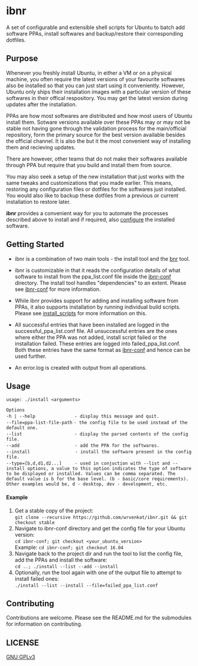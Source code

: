 # ibnr
A set of configurable and extensible shell scripts for Ubuntu to batch add software PPAs, install softwares and backup/restore their corresponding dotfiles.

## Purpose
  Whenever you freshly install Ubuntu, in either a VM or on a physical machine, you often require the latest versions of your favourite softwares also be installed so that you can just start using it conveniently. However, Ubuntu only ships their installation images with a particular version of these softwares in their offical respository. You may get the latest version during updates after the installation.

  PPAs are how most softwares are distributed and how most users of Ubuntu install them. Sotware versions available over these PPAs may or may not be stable not having gone through the validation process for the main/official repository, form the primary source for the best version available besides the official channel. It is also the but it the most convenient way of installing them and recieving updates.
  
  There are however, other teams that do not make their softwares available through PPA but require that you build and install them from source.
  
  You may also seek a setup of the new installation that just works with the same tweaks and customizations that you made earlier. This means, restoring any configuration files or dotfiles for the softwares just installed. You would also like to backup these dotfiles from a previous or current installation to restore later.
  
  **ibnr** provides a convenient way for you to automate the processes described above to install and if required, also [configure](https://github.com/wrvenkat/bnr) the installed software.

## Getting Started
* ibnr is a combination of two main tools - the install tool and the [bnr](https://github.com/wrvenkat/bnr) tool.

* ibnr is customizable in that it reads the configuration details of what software to install from the ppa_list.conf file inside the [ibnr-conf](https://github.com/wrvenkat/ibnr-conf) directory. The install tool handles "dependencies" to an extent. Please see [ibnr-conf](https://github.com/wrvenkat/ibnr-conf) for more information.
  
* While ibnr provides support for adding and installing software from PPAs, it also supports installation by running individual build scripts. Please see [install_scripts](https://github.com/wrvenkat/install_scripts) for more information on this.

* All successful entries that have been installed are logged in the successful_ppa_list.conf file. All unsuccessful entries are the ones where either the PPA was not added, install script failed or the installation failed. These entries are logged into failed_ppa_list.conf. Both these entries have the same format as [ibnr-conf](https://github.com/wrvenkat/ibnr-conf) and hence can be used further.

* An error.log is created with output from all operations.
  
## Usage

`usage: ./install <arguments>`

`Options`  
`-h | --help`&nbsp;&nbsp;&nbsp;&nbsp;&nbsp;&nbsp;&nbsp;&nbsp;&nbsp;&nbsp;&nbsp;&nbsp;&nbsp;&nbsp;&nbsp;&nbsp;&nbsp;&nbsp;&nbsp;&nbsp;&nbsp;&nbsp;&nbsp;&nbsp;&nbsp;&nbsp;&nbsp;`- display this message and quit.`  
`--file=ppa-list-file-path`&nbsp;`- the config file to be used instead of the default one.`  
`--list`&nbsp;&nbsp;&nbsp;&nbsp;&nbsp;&nbsp;&nbsp;&nbsp;&nbsp;&nbsp;&nbsp;&nbsp;&nbsp;&nbsp;&nbsp;&nbsp;&nbsp;&nbsp;&nbsp;&nbsp;&nbsp;&nbsp;&nbsp;&nbsp;&nbsp;&nbsp;&nbsp;&nbsp;&nbsp;&nbsp;&nbsp;&nbsp;&nbsp;&nbsp;&nbsp;&nbsp;`- display the parsed contents of the config file.`  
`--add`&nbsp;&nbsp;&nbsp;&nbsp;&nbsp;&nbsp;&nbsp;&nbsp;&nbsp;&nbsp;&nbsp;&nbsp;&nbsp;&nbsp;&nbsp;&nbsp;&nbsp;&nbsp;&nbsp;&nbsp;&nbsp;&nbsp;&nbsp;&nbsp;&nbsp;&nbsp;&nbsp;&nbsp;&nbsp;&nbsp;&nbsp;&nbsp;&nbsp;&nbsp;&nbsp;&nbsp;&nbsp;&nbsp;`- add the PPA for the softwares.`  
`--install`&nbsp;&nbsp;&nbsp;&nbsp;&nbsp;&nbsp;&nbsp;&nbsp;&nbsp;&nbsp;&nbsp;&nbsp;&nbsp;&nbsp;&nbsp;&nbsp;&nbsp;&nbsp;&nbsp;&nbsp;&nbsp;&nbsp;&nbsp;&nbsp;&nbsp;&nbsp;&nbsp;&nbsp;&nbsp;&nbsp;&nbsp;`- install the software present in the config file.`  
`--type=[b,d,d1,d2...]`&nbsp;&nbsp;&nbsp;&nbsp;&nbsp;&nbsp;&nbsp;&nbsp;&nbsp;`- used in conjuction with --list and --install options, a value to this option indicates the type of software to be displayed or installed. Values can be comma separated. The default value is b for the base level. (b - basic/core requirements). Other examples would be, d - desktop, dev - development, etc.`

#### Example
  
  1. Get a stable copy of the project:  
  `git clone --recursive https://github.com/wrvenkat/ibnr.git && git checkout stable`
  2. Navigate to ibnr-conf directory and get the config file for your Ubuntu version:  
  `cd ibnr-conf; git checkout <your_ubuntu_version>`  
  Example: `cd ibnr-conf; git checkout 16.04`
  3. Navigate back to the project dir and run the tool to list the config file, add the PPAs and install the software:  
  `cd ..; ./install --list --add --install`
  4. Optionally, run the tool again with one of the output file to attempt to install failed ones:  
  `./install --list --install --file=failed_ppa_list.conf`

## Contributing

Contributions are welcome. Please see the README.md for the submodules for information on contributing.

## LICENSE

[GNU GPLv3](https://www.gnu.org/licenses/gpl-3.0.en.html)
